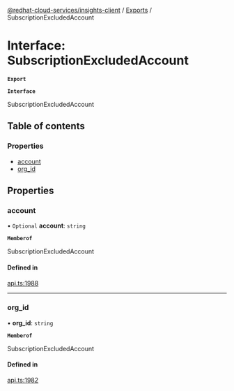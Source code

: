 [@redhat-cloud-services/insights-client](../README.md) / [Exports](../modules.md) / SubscriptionExcludedAccount

# Interface: SubscriptionExcludedAccount

**`Export`**

**`Interface`**

SubscriptionExcludedAccount

## Table of contents

### Properties

- [account](SubscriptionExcludedAccount.md#account)
- [org\_id](SubscriptionExcludedAccount.md#org_id)

## Properties

### account

• `Optional` **account**: `string`

**`Memberof`**

SubscriptionExcludedAccount

#### Defined in

[api.ts:1988](https://github.com/RedHatInsights/javascript-clients/blob/master/packages/insights/api.ts#L1988)

___

### org\_id

• **org\_id**: `string`

**`Memberof`**

SubscriptionExcludedAccount

#### Defined in

[api.ts:1982](https://github.com/RedHatInsights/javascript-clients/blob/master/packages/insights/api.ts#L1982)
